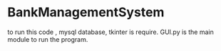 # BankManagementSystem
to run this code , mysql database, tkinter is require.
GUI.py is the main module to run the program. 
